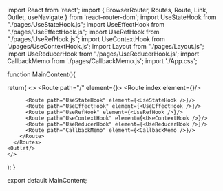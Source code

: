 import React from 'react';
import { BrowserRouter, Routes, Route, Link, Outlet, useNavigate } from 'react-router-dom';
import UseStateHook from "./pages/UseStateHook.js";
import UseEffectHook from "./pages/UseEffectHook.js";
import UseRefHook from "./pages/UseRefHook.js";
import UseContextHook from './pages/UseContextHook.js';
import Layout from "./pages/Layout.js";
import UseReducerHook from './pages/UseReducerHook.js';
import CallbackMemo from './pages/CallbackMemo.js';
import './App.css';



function MainContent(){

  return(
    <>
      <Routes>
        <Route path="/" element={<Layout />}>
          <Route index element={<UseStateHook />}/>
          
          <Route path="UseStateHook" element={<UseStateHook />}/>
          <Route path="UseEffectHook" element={<UseEffectHook />}/>
          <Route path="UseRefHook" element={<UseRefHook />}/>
          <Route path="UseContextHook" element={<UseContextHook />}/>
          <Route path="UseReducerHook" element={<UseReducerHook />}/>
          <Route path="CallbackMemo" element={<CallbackMemo />}/>
        </Route>
      </Routes>
    <Outlet/>
    </>
  );
}

export default MainContent;